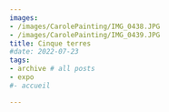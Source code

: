 ```yaml
---
images:
- /images/CarolePainting/IMG_0438.JPG
- /images/CarolePainting/IMG_0439.JPG
title: Cinque terres
#date: 2022-07-23
tags:
- archive # all posts
- expo
#- accueil

---
```



